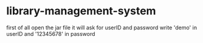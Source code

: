 # library-management-system
first of all open the jar file it will ask for 
userID and password write 'demo' in userID and '12345678' in password


